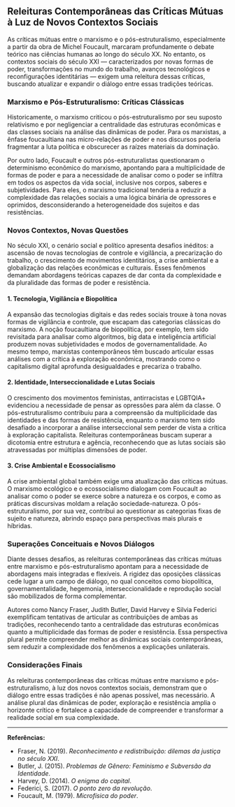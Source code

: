 
## Releituras Contemporâneas das Críticas Mútuas à Luz de Novos Contextos Sociais

As críticas mútuas entre o marxismo e o pós-estruturalismo, especialmente a partir da obra de Michel Foucault, marcaram profundamente o debate teórico nas ciências humanas ao longo do século XX. No entanto, os contextos sociais do século XXI — caracterizados por novas formas de poder, transformações no mundo do trabalho, avanços tecnológicos e reconfigurações identitárias — exigem uma releitura dessas críticas, buscando atualizar e expandir o diálogo entre essas tradições teóricas.

### Marxismo e Pós-Estruturalismo: Críticas Clássicas

Historicamente, o marxismo criticou o pós-estruturalismo por seu suposto relativismo e por negligenciar a centralidade das estruturas econômicas e das classes sociais na análise das dinâmicas de poder. Para os marxistas, a ênfase foucaultiana nas micro-relações de poder e nos discursos poderia fragmentar a luta política e obscurecer as raízes materiais da dominação.

Por outro lado, Foucault e outros pós-estruturalistas questionaram o determinismo econômico do marxismo, apontando para a multiplicidade de formas de poder e para a necessidade de analisar como o poder se infiltra em todos os aspectos da vida social, inclusive nos corpos, saberes e subjetividades. Para eles, o marxismo tradicional tenderia a reduzir a complexidade das relações sociais a uma lógica binária de opressores e oprimidos, desconsiderando a heterogeneidade dos sujeitos e das resistências.

### Novos Contextos, Novas Questões

No século XXI, o cenário social e político apresenta desafios inéditos: a ascensão de novas tecnologias de controle e vigilância, a precarização do trabalho, o crescimento de movimentos identitários, a crise ambiental e a globalização das relações econômicas e culturais. Esses fenômenos demandam abordagens teóricas capazes de dar conta da complexidade e da pluralidade das formas de poder e resistência.

#### 1. **Tecnologia, Vigilância e Biopolítica**

A expansão das tecnologias digitais e das redes sociais trouxe à tona novas formas de vigilância e controle, que escapam das categorias clássicas do marxismo. A noção foucaultiana de biopolítica, por exemplo, tem sido revisitada para analisar como algoritmos, big data e inteligência artificial produzem novas subjetividades e modos de governamentalidade. Ao mesmo tempo, marxistas contemporâneos têm buscado articular essas análises com a crítica à exploração econômica, mostrando como o capitalismo digital aprofunda desigualdades e precariza o trabalho.

#### 2. **Identidade, Interseccionalidade e Lutas Sociais**

O crescimento dos movimentos feministas, antirracistas e LGBTQIA+ evidenciou a necessidade de pensar as opressões para além da classe. O pós-estruturalismo contribuiu para a compreensão da multiplicidade das identidades e das formas de resistência, enquanto o marxismo tem sido desafiado a incorporar a análise interseccional sem perder de vista a crítica à exploração capitalista. Releituras contemporâneas buscam superar a dicotomia entre estrutura e agência, reconhecendo que as lutas sociais são atravessadas por múltiplas dimensões de poder.

#### 3. **Crise Ambiental e Ecossocialismo**

A crise ambiental global também exige uma atualização das críticas mútuas. O marxismo ecológico e o ecossocialismo dialogam com Foucault ao analisar como o poder se exerce sobre a natureza e os corpos, e como as práticas discursivas moldam a relação sociedade-natureza. O pós-estruturalismo, por sua vez, contribui ao questionar as categorias fixas de sujeito e natureza, abrindo espaço para perspectivas mais plurais e híbridas.

### Superações Conceituais e Novos Diálogos

Diante desses desafios, as releituras contemporâneas das críticas mútuas entre marxismo e pós-estruturalismo apontam para a necessidade de abordagens mais integradas e flexíveis. A rigidez das oposições clássicas cede lugar a um campo de diálogo, no qual conceitos como biopolítica, governamentalidade, hegemonia, interseccionalidade e reprodução social são mobilizados de forma complementar.

Autores como Nancy Fraser, Judith Butler, David Harvey e Silvia Federici exemplificam tentativas de articular as contribuições de ambas as tradições, reconhecendo tanto a centralidade das estruturas econômicas quanto a multiplicidade das formas de poder e resistência. Essa perspectiva plural permite compreender melhor as dinâmicas sociais contemporâneas, sem reduzir a complexidade dos fenômenos a explicações unilaterais.

### Considerações Finais

As releituras contemporâneas das críticas mútuas entre marxismo e pós-estruturalismo, à luz dos novos contextos sociais, demonstram que o diálogo entre essas tradições é não apenas possível, mas necessário. A análise plural das dinâmicas de poder, exploração e resistência amplia o horizonte crítico e fortalece a capacidade de compreender e transformar a realidade social em sua complexidade.

---
**Referências:**
- Fraser, N. (2019). *Reconhecimento e redistribuição: dilemas da justiça no século XXI*.
- Butler, J. (2015). *Problemas de Gênero: Feminismo e Subversão da Identidade*.
- Harvey, D. (2014). *O enigma do capital*.
- Federici, S. (2017). *O ponto zero da revolução*.
- Foucault, M. (1979). *Microfísica do poder*.
```
